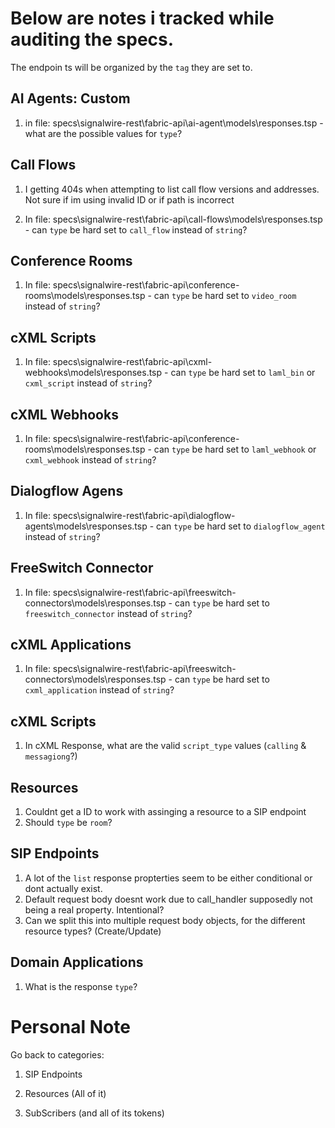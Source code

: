 # Below are notes i tracked while auditing the specs.

The endpoin ts will be organized by the `tag` they are set to.


## AI Agents: Custom


1. in file: specs\signalwire-rest\fabric-api\ai-agent\models\responses.tsp - what are the possible values for `type`?

## Call Flows

1. I getting 404s when attempting to list call flow versions and addresses. Not sure if im using invalid ID or if path is incorrect

2. In file: specs\signalwire-rest\fabric-api\call-flows\models\responses.tsp - can `type` be hard set to `call_flow` instead of `string`?


## Conference Rooms

1. In file: specs\signalwire-rest\fabric-api\conference-rooms\models\responses.tsp - can `type` be hard set to `video_room` instead of `string`?

## cXML Scripts

1. In file: specs\signalwire-rest\fabric-api\cxml-webhooks\models\responses.tsp - can `type` be hard set to `laml_bin` or `cxml_script` instead of `string`?

## cXML Webhooks

1. In file: specs\signalwire-rest\fabric-api\conference-rooms\models\responses.tsp - can `type` be hard set to `laml_webhook` or `cxml_webhook` instead of `string`?

## Dialogflow Agens

1. In file: specs\signalwire-rest\fabric-api\dialogflow-agents\models\responses.tsp - can `type` be hard set to `dialogflow_agent` instead of `string`?

## FreeSwitch Connector

1. In file: specs\signalwire-rest\fabric-api\freeswitch-connectors\models\responses.tsp - can `type` be hard set to `freeswitch_connector` instead of `string`?


## cXML Applications

1. In file: specs\signalwire-rest\fabric-api\freeswitch-connectors\models\responses.tsp - can `type` be hard set to `cxml_application` instead of `string`?


## cXML Scripts

1. In cXML Response, what are the valid `script_type` values (`calling` & `messagiong`?) 

## Resources

1. Couldnt get a ID to work with assinging a resource to a SIP endpoint
2. Should `type` be `room`?


## SIP Endpoints

1. A lot of the `list` response propterties seem to be either conditional or dont actually exist.
2. Default request body doesnt work due to call_handler supposedly not being a real property. Intentional?
3. Can we split this into multiple request body objects, for the different resource types? (Create/Update)


## Domain Applications

1. What is the response `type`?



# Personal Note

Go back to categories:

1. SIP Endpoints


2. Resources (All of it)


3. SubScribers (and all of its tokens)
